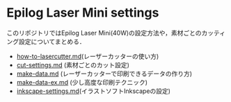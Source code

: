 # Epilog Laser Mini settings

このリポジトリではEpilog Laser Mini(40W)の設定方法や，素材ごとのカッティング設定についてまとめる．

- [how-to-lasercutter.md](how-to-lasercutter.md)(レーザーカッターの使い方)
- [cut-settings.md](cut-settings.md) (素材ごとのカット設定)
- [make-data.md](make-data.md) (レーザーカッターで印刷できるデータの作り方)
- [make-data-ex.md](make-data-ex.md) (少し高度な印刷テクニック)
- [inkscape-settings.md](inkscape-settings.md)(イラストソフトInkscapeの設定)
